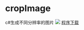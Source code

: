 # cropImage
c#生成不同分辨率的图片
![](http://7u2n7b.com1.z0.glb.clouddn.com/BaiduHi_2015-5-20_16-22-29.png)
[程序下载](http://www.apkfuns.com/%E6%A1%8C%E9%9D%A2%E7%A8%8B%E5%BA%8F%E7%94%9F%E6%88%90%E4%B8%8D%E5%90%8C%E5%88%86%E8%BE%A8%E7%8E%87%E7%9A%84%E5%9B%BE%E7%89%87.html)  
